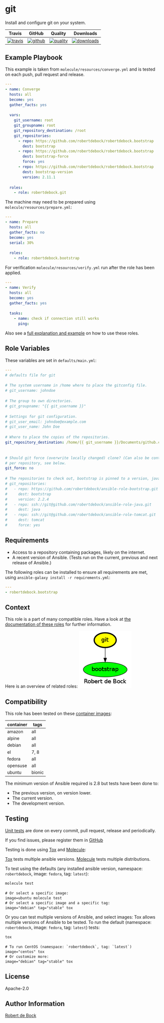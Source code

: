 # git

Install and configure git on your system.

|Travis|GitHub|Quality|Downloads|
|------|------|-------|---------|
|[![travis](https://travis-ci.com/robertdebock/ansible-role-git.svg?branch=master)](https://travis-ci.com/robertdebock/ansible-role-git)|[![github](https://github.com/robertdebock/ansible-role-git/workflows/Ansible%20Molecule/badge.svg)](https://github.com/robertdebock/ansible-role-git/actions)|[![quality](https://img.shields.io/ansible/quality/34950)](https://galaxy.ansible.com/robertdebock/git)|[![downloads](https://img.shields.io/ansible/role/d/34950)](https://galaxy.ansible.com/robertdebock/git)|

## Example Playbook

This example is taken from `molecule/resources/converge.yml` and is tested on each push, pull request and release.
```yaml
---
- name: Converge
  hosts: all
  become: yes
  gather_facts: yes

  vars:
    git_username: root
    git_groupname: root
    git_repository_destination: /root
    git_repositories:
      - repo: https://github.com/robertdebock/robertdebock.bootstrap
        dest: bootstrap
      - repo: https://github.com/robertdebock/robertdebock.bootstrap
        dest: bootstrap-force
        force: yes
      - repo: https://github.com/robertdebock/robertdebock.bootstrap
        dest: bootstrap-version
        version: 2.11.1

  roles:
    - role: robertdebock.git
```

The machine may need to be prepared using `molecule/resources/prepare.yml`:
```yaml
---
- name: Prepare
  hosts: all
  gather_facts: no
  become: yes
  serial: 30%

  roles:
    - role: robertdebock.bootstrap
```

For verification `molecule/resources/verify.yml` run after the role has been applied.
```yaml
---
- name: Verify
  hosts: all
  become: yes
  gather_facts: yes

  tasks:
    - name: check if connection still works
      ping:
```

Also see a [full explanation and example](https://robertdebock.nl/how-to-use-these-roles.html) on how to use these roles.

## Role Variables

These variables are set in `defaults/main.yml`:
```yaml
---
# defaults file for git

# The system username in /home where to place the gitconfig file.
# git_username: johndoe

# The group to own directories.
# git_groupname: "{{ git_username }}"

# Settings for git configuration.
# git_user_email: johndoe@example.com
# git_user_name: John Doe

# Where to place the copies of the repositories.
git_repository_destination: /home/{{ git_username }}/Documents/github.com/{{ git_username }}


# Should git force (overwrite locally changed) clone? (Can also be controlled
# per repository, see below.
git_force: no

# The repositories to check out, bootstrap is pinned to a version, java will get HEAD/latest.
# git_repositories:
#   - repo: https://github.com/robertdebock/ansible-role-bootstrap.git
#     dest: bootstrap
#     version: 2.2.4
#   - repo: ssh://git@github.com/robertdebock/ansible-role-java.git
#     dest: java
#   - repo: ssh://git@github.com/robertdebock/ansible-role-tomcat.git
#     dest: tomcat
#     force: yes
```

## Requirements

- Access to a repository containing packages, likely on the internet.
- A recent version of Ansible. (Tests run on the current, previous and next release of Ansible.)

The following roles can be installed to ensure all requirements are met, using `ansible-galaxy install -r requirements.yml`:

```yaml
---
- robertdebock.bootstrap

```

## Context

This role is a part of many compatible roles. Have a look at [the documentation of these roles](https://robertdebock.nl/) for further information.

Here is an overview of related roles:
![dependencies](https://raw.githubusercontent.com/robertdebock/drawings/artifacts/git.png "Dependency")

## Compatibility

This role has been tested on these [container images](https://hub.docker.com/):

|container|tags|
|---------|----|
|amazon|all|
|alpine|all|
|debian|all|
|el|7, 8|
|fedora|all|
|opensuse|all|
|ubuntu|bionic|

The minimum version of Ansible required is 2.8 but tests have been done to:

- The previous version, on version lower.
- The current version.
- The development version.



## Testing

[Unit tests](https://travis-ci.com/robertdebock/ansible-role-git) are done on every commit, pull request, release and periodically.

If you find issues, please register them in [GitHub](https://github.com/robertdebock/ansible-role-git/issues)

Testing is done using [Tox](https://tox.readthedocs.io/en/latest/) and [Molecule](https://github.com/ansible/molecule):

[Tox](https://tox.readthedocs.io/en/latest/) tests multiple ansible versions.
[Molecule](https://github.com/ansible/molecule) tests multiple distributions.

To test using the defaults (any installed ansible version, namespace: `robertdebock`, image: `fedora`, tag: `latest`):

```
molecule test

# Or select a specific image:
image=ubuntu molecule test
# Or select a specific image and a specific tag:
image="debian" tag="stable" tox
```

Or you can test multiple versions of Ansible, and select images:
Tox allows multiple versions of Ansible to be tested. To run the default (namespace: `robertdebock`, image: `fedora`, tag: `latest`) tests:

```
tox

# To run CentOS (namespace: `robertdebock`, tag: `latest`)
image="centos" tox
# Or customize more:
image="debian" tag="stable" tox
```

## License

Apache-2.0


## Author Information

[Robert de Bock](https://robertdebock.nl/)
